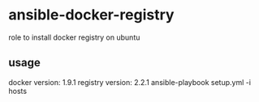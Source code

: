 ansible-docker-registry
===============================
role to install docker registry on ubuntu

usage
-----
docker version: 1.9.1  registry version: 2.2.1
ansible-playbook setup.yml -i hosts
